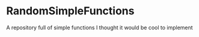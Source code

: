 # RandomSimpleFunctions
A repository full of simple functions I thought it would be cool to implement
